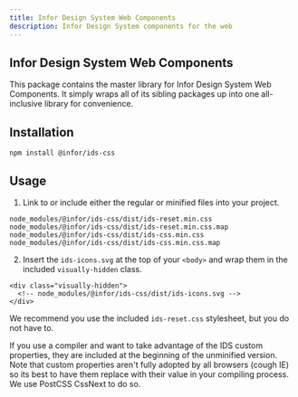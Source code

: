 ```yaml
---
title: Infor Design System Web Components
description: Infor Design System components for the web
---
```


## Infor Design System Web Components

This package contains the master library for Infor Design System Web Components. It simply wraps all of its sibling packages up into one all-inclusive library for convenience.

## Installation
```
npm install @infor/ids-css
```

## Usage

1. Link to or include either the regular or minified files into your project.

```
node_modules/@infor/ids-css/dist/ids-reset.min.css
node_modules/@infor/ids-css/dist/ids-reset.min.css.map
node_modules/@infor/ids-css/dist/ids-css.min.css
node_modules/@infor/ids-css/dist/ids-css.min.css.map
```

2. Insert the `ids-icons.svg` at the top of your `<body>` and wrap them in the included `visually-hidden` class.
```
<div class="visually-hidden">
  <!-- node_modules/@infor/ids-css/dist/ids-icons.svg -->
</div>
```

We recommend you use the included `ids-reset.css` stylesheet, but you do not have to.

If you use a compiler and want to take advantage of the IDS custom properties, they are included at the beginning of the unminified version. Note that custom properties aren't fully adopted by all browsers (cough IE) so its best to have them replace with their value in your compiling process. We use PostCSS CssNext to do so.
